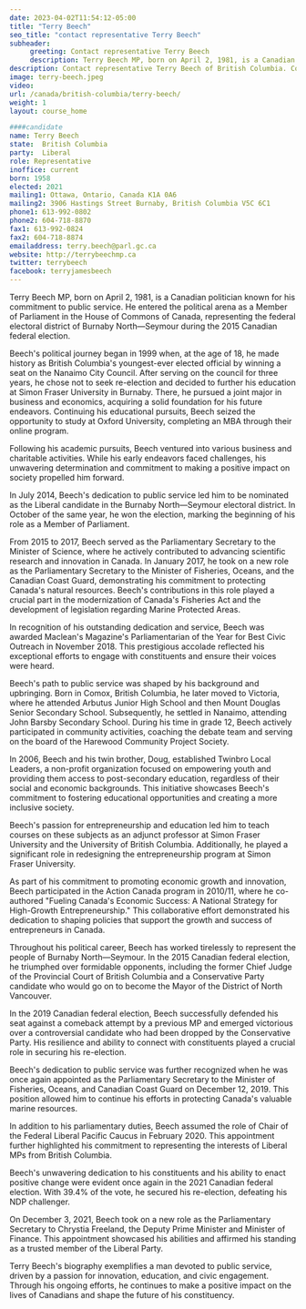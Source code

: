 ```yaml
---
date: 2023-04-02T11:54:12-05:00
title: "Terry Beech"
seo_title: "contact representative Terry Beech"
subheader:
     greeting: Contact representative Terry Beech
     description: Terry Beech MP, born on April 2, 1981, is a Canadian politician known for his commitment to public service. He entered the political arena as a Member of Parliament in the House of Commons of Canada, representing the federal electoral district of Burnaby North—Seymour during the 2015 Canadian federal election.
description: Contact representative Terry Beech of British Columbia. Contact information for Terry Beech includes email address, phone number, and mailing address.
image: terry-beech.jpeg
video:
url: /canada/british-columbia/terry-beech/
weight: 1
layout: course_home

####candidate
name: Terry Beech
state:	British Columbia
party:	Liberal
role: Representative
inoffice: current
born: 1958
elected: 2021
mailing1: Ottawa, Ontario, Canada K1A 0A6
mailing2: 3906 Hastings Street Burnaby, British Columbia V5C 6C1
phone1: 613-992-0802
phone2: 604-718-8870
fax1: 613-992-0824
fax2: 604-718-8874
emailaddress: terry.beech@parl.gc.ca
website: http://terrybeechmp.ca
twitter: terrybeech
facebook: terryjamesbeech
---
```


Terry Beech MP, born on April 2, 1981, is a Canadian politician known for his commitment to public service. He entered the political arena as a Member of Parliament in the House of Commons of Canada, representing the federal electoral district of Burnaby North—Seymour during the 2015 Canadian federal election.

Beech's political journey began in 1999 when, at the age of 18, he made history as British Columbia's youngest-ever elected official by winning a seat on the Nanaimo City Council. After serving on the council for three years, he chose not to seek re-election and decided to further his education at Simon Fraser University in Burnaby. There, he pursued a joint major in business and economics, acquiring a solid foundation for his future endeavors. Continuing his educational pursuits, Beech seized the opportunity to study at Oxford University, completing an MBA through their online program.

Following his academic pursuits, Beech ventured into various business and charitable activities. While his early endeavors faced challenges, his unwavering determination and commitment to making a positive impact on society propelled him forward.

In July 2014, Beech's dedication to public service led him to be nominated as the Liberal candidate in the Burnaby North—Seymour electoral district. In October of the same year, he won the election, marking the beginning of his role as a Member of Parliament.

From 2015 to 2017, Beech served as the Parliamentary Secretary to the Minister of Science, where he actively contributed to advancing scientific research and innovation in Canada. In January 2017, he took on a new role as the Parliamentary Secretary to the Minister of Fisheries, Oceans, and the Canadian Coast Guard, demonstrating his commitment to protecting Canada's natural resources. Beech's contributions in this role played a crucial part in the modernization of Canada's Fisheries Act and the development of legislation regarding Marine Protected Areas.

In recognition of his outstanding dedication and service, Beech was awarded Maclean's Magazine's Parliamentarian of the Year for Best Civic Outreach in November 2018. This prestigious accolade reflected his exceptional efforts to engage with constituents and ensure their voices were heard.

Beech's path to public service was shaped by his background and upbringing. Born in Comox, British Columbia, he later moved to Victoria, where he attended Arbutus Junior High School and then Mount Douglas Senior Secondary School. Subsequently, he settled in Nanaimo, attending John Barsby Secondary School. During his time in grade 12, Beech actively participated in community activities, coaching the debate team and serving on the board of the Harewood Community Project Society.

In 2006, Beech and his twin brother, Doug, established Twinbro Local Leaders, a non-profit organization focused on empowering youth and providing them access to post-secondary education, regardless of their social and economic backgrounds. This initiative showcases Beech's commitment to fostering educational opportunities and creating a more inclusive society.

Beech's passion for entrepreneurship and education led him to teach courses on these subjects as an adjunct professor at Simon Fraser University and the University of British Columbia. Additionally, he played a significant role in redesigning the entrepreneurship program at Simon Fraser University.

As part of his commitment to promoting economic growth and innovation, Beech participated in the Action Canada program in 2010/11, where he co-authored "Fueling Canada's Economic Success: A National Strategy for High-Growth Entrepreneurship." This collaborative effort demonstrated his dedication to shaping policies that support the growth and success of entrepreneurs in Canada.

Throughout his political career, Beech has worked tirelessly to represent the people of Burnaby North—Seymour. In the 2015 Canadian federal election, he triumphed over formidable opponents, including the former Chief Judge of the Provincial Court of British Columbia and a Conservative Party candidate who would go on to become the Mayor of the District of North Vancouver.

In the 2019 Canadian federal election, Beech successfully defended his seat against a comeback attempt by a previous MP and emerged victorious over a controversial candidate who had been dropped by the Conservative Party. His resilience and ability to connect with constituents played a crucial role in securing his re-election.

Beech's dedication to public service was further recognized when he was once again appointed as the Parliamentary Secretary to the Minister of Fisheries, Oceans, and Canadian Coast Guard on December 12, 2019. This position allowed him to continue his efforts in protecting Canada's valuable marine resources.

In addition to his parliamentary duties, Beech assumed the role of Chair of the Federal Liberal Pacific Caucus in February 2020. This appointment further highlighted his commitment to representing the interests of Liberal MPs from British Columbia.

Beech's unwavering dedication to his constituents and his ability to enact positive change were evident once again in the 2021 Canadian federal election. With 39.4% of the vote, he secured his re-election, defeating his NDP challenger.

On December 3, 2021, Beech took on a new role as the Parliamentary Secretary to Chrystia Freeland, the Deputy Prime Minister and Minister of Finance. This appointment showcased his abilities and affirmed his standing as a trusted member of the Liberal Party.

Terry Beech's biography exemplifies a man devoted to public service, driven by a passion for innovation, education, and civic engagement. Through his ongoing efforts, he continues to make a positive impact on the lives of Canadians and shape the future of his constituency.

